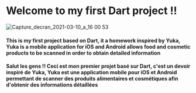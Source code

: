 # Welcome to my first Dart project !!

![Capture_decran_2021-03-10_a_16 00 53](https://user-images.githubusercontent.com/28651224/161345623-deb104d2-d038-445c-ae60-13139be0dd84.png)

#### This is my first project based on Dart, it a homework inspired by Yuka, Yuka is a mobile application for iOS and Android  allows food and cosmetic products to be scanned in order to obtain detailed information

#### Salut les gens !! Ceci est mon premier projet basé sur Dart, c'est un devoir inspiré de Yuka, Yuka est une application mobile pour iOS et Android permettant de scanner des produits alimentaires et cosmétiques afin d'obtenir des informations détaillées
